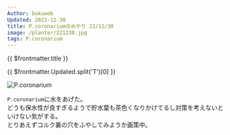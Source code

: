 ```yaml
---
Author: bokuweb
Updated: 2022-12-30
title: P.coronariumの水やり 22/12/30
image: /planter/221230.jpg
tags: P.coronarium
---
```


{{ $frontmatter.title }}

{{ $frontmatter.Updated.split('T')[0] }}

![P.coronarium](/221230.jpg)

`P.coronarium`に水をあげた。   
どうも保水性が良すぎるようで貯水葉も茶色くなりかけてるし対策を考えないといけない気がする。    
とりあえずコルク裏の穴をふやしてみようか画策中。

<!-- more -->